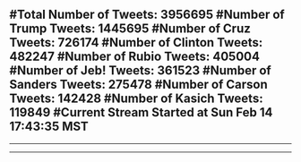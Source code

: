 #Total Number of Tweets: 3956695 
#Number of Trump Tweets: 1445695
#Number of Cruz Tweets: 726174
#Number of Clinton Tweets: 482247
#Number of Rubio Tweets: 405004
#Number of Jeb! Tweets: 361523
#Number of Sanders Tweets: 275478
#Number of Carson Tweets: 142428
#Number of Kasich Tweets: 119849
#Current Stream Started at Sun Feb 14 17:43:35 MST
---
---
---
